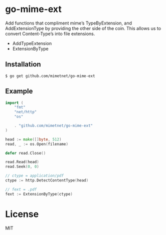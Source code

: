 
# go-mime-ext

Add functions that compliment mime’s TypeByExtension, and AddExtensionType by
providing the other side of the coin. This allows us to convert Content-Type’s
into file extensions.

 - AddTypeExtension
 - ExtensionByType

## Installation

```
$ go get github.com/mimetnet/go-mime-ext
```

## Example

```go
import (
    "fmt"
    "net/http"
    "os"

    . "github.com/mimetnet/go-mime-ext"
)

head := make([]byte, 512)
read, _ := os.Open(filename)

defer read.Close()

read.Read(head)
read.Seek(0, 0)

// ctype = application/pdf
ctype := http.DetectContentType(head)

// fext = .pdf
fext := ExtensionByType(ctype)
```

# License

 MIT
